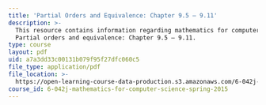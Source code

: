 ```yaml
---
title: 'Partial Orders and Equivalence: Chapter 9.5 – 9.11'
description: >-
  This resource contains information regarding mathematics for computer science:
  Partial orders and equivalence: Chapter 9.5 – 9.11.
type: course
layout: pdf
uid: a7a3dd33c00131b079f95f27dfc060c5
file_type: application/pdf
file_location: >-
  https://open-learning-course-data-production.s3.amazonaws.com/6-042j-mathematics-for-computer-science-spring-2015/a7a3dd33c00131b079f95f27dfc060c5_MIT6_042JS15_Session18.pdf
course_id: 6-042j-mathematics-for-computer-science-spring-2015
---
```

